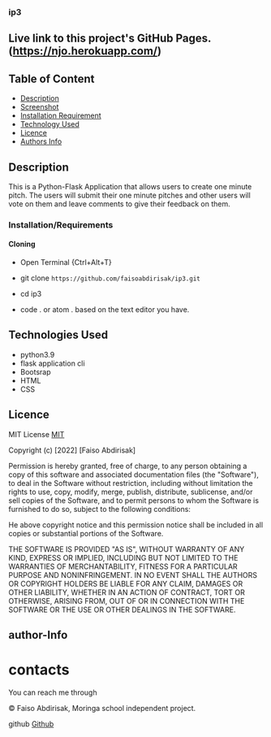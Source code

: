 ### ip3

## Live link to this project's GitHub Pages.(https://njo.herokuapp.com/)

## Table of Content


+ [Description](#description)
+ [Screenshot](#Screenshot)
+ [Installation Requirement](#Installation/Requirements)
+ [Technology Used](#Technologies-Used)
+ [Licence](#Licence)
+ [Authors Info](#contacts)

## Description
This is a Python-Flask Application that allows users to create one minute pitch. The users will submit their one minute pitches and other users will vote on them and leave comments to give their feedback on them.

### Installation/Requirements

#### Cloning

* Open Terminal {Ctrl+Alt+T}

* git clone ```https://github.com/faisoabdirisak/ip3.git```

* cd ip3

* code . or atom . based on the text editor you have.

## Technologies Used

* python3.9
* flask application cli
* Bootsrap
* HTML
* CSS

## Licence

MIT License    [MIT](https://choosealicense.com/licenses/mit/)

Copyright (c) [2022] [Faiso Abdirisak]

Permission is hereby granted, free of charge, to any person obtaining a copy
of this software and associated documentation files (the "Software"), to deal
in the Software without restriction, including without limitation the rights
to use, copy, modify, merge, publish, distribute, sublicense, and/or sell
copies of the Software, and to permit persons to whom the Software is
furnished to do so, subject to the following conditions:

He above copyright notice and this permission notice shall be included in all
copies or substantial portions of the Software.

THE SOFTWARE IS PROVIDED "AS IS", WITHOUT WARRANTY OF ANY KIND, EXPRESS OR
IMPLIED, INCLUDING BUT NOT LIMITED TO THE WARRANTIES OF MERCHANTABILITY,
FITNESS FOR A PARTICULAR PURPOSE AND NONINFRINGEMENT. IN NO EVENT SHALL THE
AUTHORS OR COPYRIGHT HOLDERS BE LIABLE FOR ANY CLAIM, DAMAGES OR OTHER
LIABILITY, WHETHER IN AN ACTION OF CONTRACT, TORT OR OTHERWISE, ARISING FROM,
OUT OF OR IN CONNECTION WITH THE SOFTWARE OR THE USE OR OTHER DEALINGS IN THE
SOFTWARE.
## author-Info

# contacts
You can reach me through

<!-- email: faisoabdirisak@gmail.com
phone number: +254700293918 -->

©️ Faiso Abdirisak, Moringa school independent project.

github [Github](https://github.com/faisoabdirisak)

